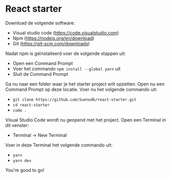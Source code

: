 # React starter
Download de volgende software:
- Visual studio code (https://code.visualstudio.com)
- Npm (https://nodejs.org/en/download)
- Git (https://git-scm.com/downloads)

Nadat npm is geïnstalleerd voer de volgende stappen uit:
- Open een Command Prompt
- Voer het commando `npm install --global yarn` uit
- Sluit de Command Prompt

Ga nu naar een folder waar je het starter project wilt opzetten. Open nu een Command Prompt op deze locatie. Voer nu het volgende commando uit:
- `git clone https://github.com/Suenodk/react-starter.git`
- `cd react-starter`
- `code .`

Visual Studio Code wordt nu geopend met het project. Open een Terminal in dit venster:
- Terminal -> New Terminal

Voer in deze Terminal het volgende commando uit:
-  `yarn`
-  `yarn dev`

You're good to go!